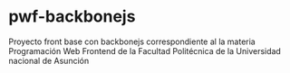 # pwf-backbonejs
Proyecto front base con backbonejs correspondiente al la materia Programación Web Frontend de la Facultad Politécnica de la Universidad nacional de Asunción
